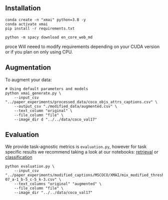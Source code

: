 ## Installation

```
conda create -n "xmai" python=3.8 -y
conda activate xmai
pip install -r requirements.txt

python -m spacy download en_core_web_md 
```
 proce
Will neeed to modify requirements depending on your CUDA version or if you plan on only using CPU.

## Augmentation

To augment your data:
```
# Using default parameters and models
python xmai_generate.py \
    --input_csv "../paper_experiments/processed_data/coco_objs_attrs_captions.csv" \
    --output_csv "./modified_data/augmented.csv" \
    --text_column "original" \ 
    --file_column "file" \
    --image_dir d "../../data/coco_val17"
```

## Evaluation

We provide task-agnostic metrics is `evaluation.py`, however for task specific results we recommend taking a look at our notebooks: [retrieval](paper_experiments/colab_notebooks/evaluation/CLIP_MSCOCO.ipynb) or [classification](paper_experiments/colab_notebooks/evaluation/METER_SNLI_VE.ipynb)

```
python evaluation.py \
    --input_csv "../paper_experiments/modified_captions/MSCOCO/XMAI/mix_modified_thresh-07_a-1_b-5_c-5_k-3.csv" \
    --text_columns "original" "augmented" \
    --file_column "file" \
    --image_dir "../../data/coco_val17"
```